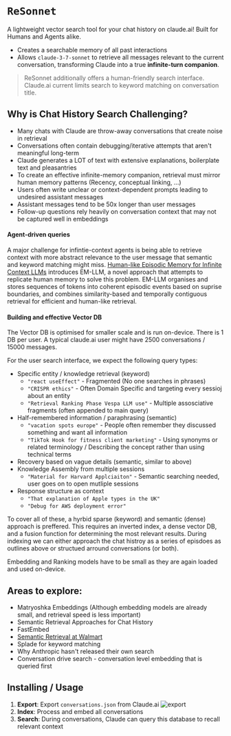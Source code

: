 # `ReSonnet`

A lightweight vector search tool for your chat history on claude.ai! Built for Humans and Agents alike.
- Creates a searchable memory of all past interactions
- Allows `claude-3-7-sonnet` to retrieve all messages relevant to the current conversation, transforming Claude into a true **infinite-turn companion**.

> ReSonnet additionally offers a human-friendly search interface. \
> Claude.ai current limits search to keyword matching on conversation title.


## Why is Chat History Search Challenging?

- Many chats with Claude are throw-away conversations that create noise in retrieval
- Conversations often contain debugging/iterative attempts that aren't meaningful long-term
- Claude generates a LOT of text with extensive explanations, boilerplate text and pleasantries
- To create an effective infinite-memory companion, retrieval must mirror human memory patterns (Recency, conceptual linking, ...)
- Users often write unclear or context-dependent prompts leading to undesired assistant messages
- Assistant messages tend to be 50x longer than user messages
- Follow-up questions rely heavily on conversation context that may not be captured well in embeddings

#### Agent-driven queries

A major challenge for infintie-context agents is being able to retrieve context with more abstract relevance to the user message that semantic and keyword matching might miss. [Human-like Episodic Memory for Infinite Context LLMs](https://arxiv.org/abs/2407.09450) introduces EM-LLM, a novel approach that attempts to replicate human memory to solve this problem. EM-LLM organises and stores sequences of tokens into coherent episodic events based on suprise boundaries, and combines similarity-based and temporally contiguous retrieval for efficient and human-like retrieval. 

#### Building and effective Vector DB

The Vector DB is optimised for smaller scale and is run on-device. There is 1 DB per user. A typical claude.ai user might have 2500 conversations / 15000 messages.

For the user search interface, we expect the following query types:

- Specific entity / knowledge retrieval (keyword)
    - `"react useEffect"` - Fragmented (No one searches in phrases)
    - `"CRISPR ethics"` - Often Domain Specific and targeting every sessioj about an entity
    - `"Retrieval Ranking Phase Vespa LLM use"` - Multiple assosciative fragments (often appended to main query)
- Half-remembered information / paraphrasing (semantic)
    - `"vacation spots europe"` - People often remember they discussed something and want all information
    - `"TikTok Hook for fitness client marketing"` - Using synonyms or related terminology / Describing the concept rather than using technical terms
- Recovery based on vague details (semantic, similar to above)
- Knowledge Assembly from multiple sessions
    - `"Material for Harvard Applciaiton"` - Semantic searching needed, user goes on to open mutliple sessions
- Response structure as context
    - `"That explanation of Apple types in the UK"`
    - `"Debug for AWS deployment error"`


To cover all of these, a hyrbid sparse (keyword) and semantic (dense) approach is preffered. This requires an inverted index, a dense vector DB, and a fusion function for determining the most relevant results. During indexing we can either approach the chat histroy as a series of episdoes as outlines above or structued arround conversations (or both).

Embedding and Ranking models have to be small as they are again loaded and used on-device.

## Areas to explore:
- Matryoshka Embeddings (Although embedding models are already small, and retrieval speed is less important)
- Semantic Retrieval Approaches for Chat History
- FastEmbed
- [Semantic Retrieval at Walmart](https://arxiv.org/abs/2412.04637)
- Splade for keyword matching
- Why Anthropic hasn't released their own search
- Conversation drive search - conversation level embedding that is queried first 


## Installing / Usage

1. **Export**: Export `conversations.json` from Claude.ai
    ![export](https://github.com/user-attachments/assets/e0ccd6d1-b3ff-4f3e-95db-a0f6be3b11ae)
2. **Index**: Process and embed all conversations
3. **Search**: During conversations, Claude can query this database to recall relevant context
